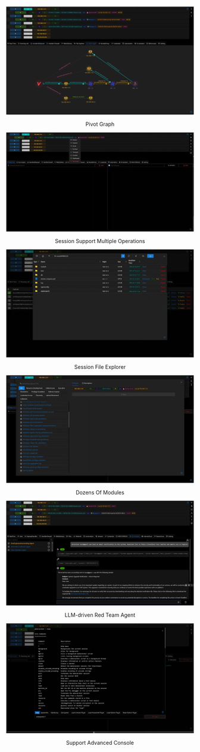 ![img.webp](.\webp\img.png)
<p style="text-align: center;">
  Pivot Graph
</p>

![img_1.webp](.\webp\img_1.webp)
<p style="text-align: center;">
  Session Support Multiple Operations
</p>

![img_2.webp](.\webp\img_2.webp)
<p style="text-align: center;">
    Session File Explorer
</p>

![img_3.webp](.\webp\img_3.webp)
<p style="text-align: center;">
  Dozens Of Modules
</p>

![img_4.webp](.\webp\img_4.webp)
<p style="text-align: center;">
  LLM-driven Red Team Agent
</p>

![img_5.webp](.\webp\img_5.webp)
<p style="text-align: center;">
  Support Advanced Console
</p>